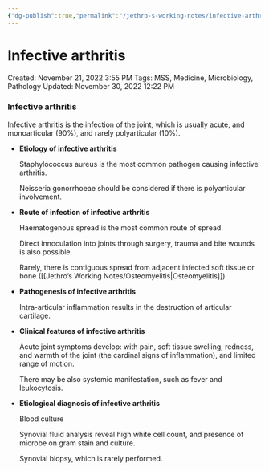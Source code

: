 ```yaml
---
{"dg-publish":true,"permalink":"/jethro-s-working-notes/infective-arthritis/","dgPassFrontmatter":true}
---
```



# Infective arthritis

Created: November 21, 2022 3:55 PM
Tags: MSS, Medicine, Microbiology, Pathology
Updated: November 30, 2022 12:22 PM

### Infective arthritis

Infective arthritis is the infection of the joint, which is usually acute, and monoarticular (90%), and rarely polyarticular (10%).

- **************************************************************Etiology of infective arthritis**************************************************************
    
    Staphylococcus aureus is the most common pathogen causing infective arthritis.
    
    Neisseria gonorrhoeae should be considered if there is polyarticular involvement.
    
- **********************************************************************************Route of infection of infective arthritis**********************************************************************************
    
    Haematogenous spread is the most common route of spread.
    
    Direct innoculation into joints through surgery, trauma and bite wounds is also possible.
    
    Rarely, there is contiguous spread from adjacent infected soft tissue or bone ([[Jethro’s Working Notes/Osteomyelitis\|Osteomyelitis]]).
    
- **********************************************************************Pathogenesis of infective arthritis**********************************************************************
    
    Intra-articular inflammation results in the destruction of articular cartilage.
    
- ********************************************************************************Clinical features of infective arthritis********************************************************************************
    
    Acute joint symptoms develop: with pain, soft tissue swelling, redness, and warmth of the joint (the cardinal signs of inflammation), and limited range of motion.
    
    There may be also systemic manifestation, such as fever and leukocytosis.
    
- ****************************************************************Etiological diagnosis of infective arthritis****************************************************************
    
    Blood culture
    
    Synovial fluid analysis reveal high white cell count, and presence of microbe on gram stain and culture.
    
    Synovial biopsy, which is rarely performed.